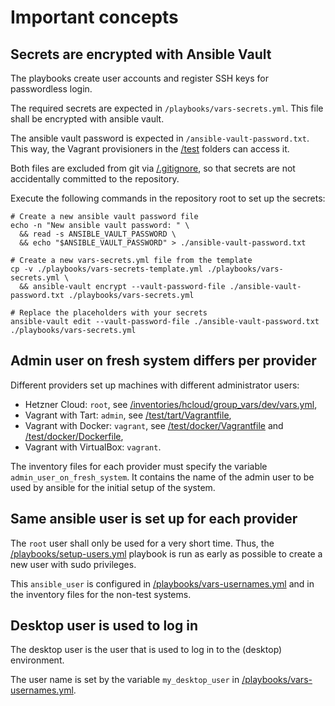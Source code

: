 # Important concepts

## Secrets are encrypted with Ansible Vault

The playbooks create user accounts and register SSH keys for passwordless login.

The required secrets are expected in `/playbooks/vars-secrets.yml`. This file
shall be encrypted with ansible vault.

The ansible vault password is expected in `/ansible-vault-password.txt`. This
way, the Vagrant provisioners in the [/test](../test/) folders can access it.

Both files are excluded from git via [/.gitignore](../.gitignore), so that
secrets are not accidentally committed to the repository.

Execute the following commands in the repository root to set up the secrets:

```shell
# Create a new ansible vault password file
echo -n "New ansible vault password: " \
  && read -s ANSIBLE_VAULT_PASSWORD \
  && echo "$ANSIBLE_VAULT_PASSWORD" > ./ansible-vault-password.txt

# Create a new vars-secrets.yml file from the template
cp -v ./playbooks/vars-secrets-template.yml ./playbooks/vars-secrets.yml \
  && ansible-vault encrypt --vault-password-file ./ansible-vault-password.txt ./playbooks/vars-secrets.yml

# Replace the placeholders with your secrets
ansible-vault edit --vault-password-file ./ansible-vault-password.txt ./playbooks/vars-secrets.yml
```

## Admin user on fresh system differs per provider

Different providers set up machines with different administrator users:

- Hetzner Cloud: `root`, see [/inventories/hcloud/group_vars/dev/vars.yml](../inventories/hcloud/group_vars/dev/vars.yml),
- Vagrant with Tart: `admin`, see [/test/tart/Vagrantfile](../test/tart/Vagrantfile),
- Vagrant with Docker: `vagrant`, see [/test/docker/Vagrantfile](../test/docker/Vagrantfile) and [/test/docker/Dockerfile](../test/docker/Dockerfile),
- Vagrant with VirtualBox: `vagrant`.

The inventory files for each provider must specify the variable
`admin_user_on_fresh_system`. It contains the name of the admin user
to be used by ansible for the initial setup of the system.

## Same ansible user is set up for each provider

The `root` user shall only be used for a very short time. Thus, the
[/playbooks/setup-users.yml](../playbooks/setup-users.yml) playbook is run
as early as possible to create a new user with sudo privileges.

This `ansible_user` is configured in
[/playbooks/vars-usernames.yml](../playbooks/vars-usernames.yml) and in
the inventory files for the non-test systems.

## Desktop user is used to log in

The desktop user is the user that is used to log in to the (desktop)
environment.

The user name is set by the variable `my_desktop_user` in
[/playbooks/vars-usernames.yml](../playbooks/vars-usernames.yml).
